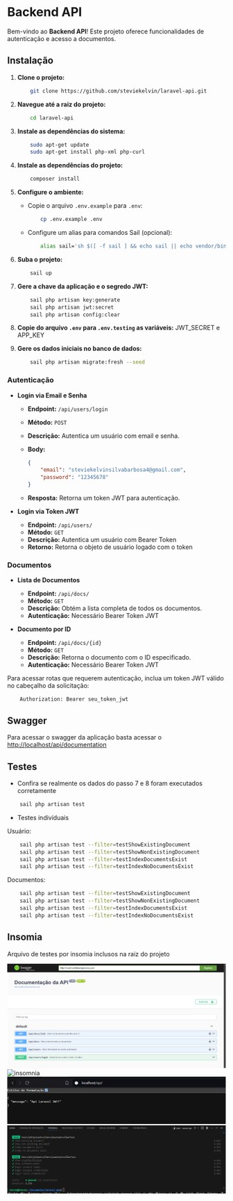 # Backend API

Bem-vindo ao **Backend API**! Este projeto oferece funcionalidades de autenticação e acesso a documentos.

## Instalação

1. **Clone o projeto:**

    ```bash
        git clone https://github.com/steviekelvin/laravel-api.git
    ```

2. **Navegue até a raiz do projeto:**

    ```bash
        cd laravel-api
    ```

3. **Instale as dependências do sistema:**

    ```bash
        sudo apt-get update
        sudo apt-get install php-xml php-curl
    ```

4. **Instale as dependências do projeto:**

    ```bash
        composer install
    ```

5. **Configure o ambiente:**

    - Copie o arquivo `.env.example` para `.env`:

        ```bash
            cp .env.example .env
        ```

    - Configure um alias para comandos Sail (opcional):

        ```bash
            alias sail='sh $([ -f sail ] && echo sail || echo vendor/bin/sail)'
        ```

6. **Suba o projeto:**

    ```bash
        sail up
    ```

7. **Gere a chave da aplicação e o segredo JWT:**

    ```bash
        sail php artisan key:generate
        sail php artisan jwt:secret
        sail php artisan config:clear
    ```

8. **Copie do arquivo `.env` para `.env.testing` as variáveis:**
   JWT_SECRET e APP_KEY

9. **Gere os dados iniciais no banco de dados:**

    ```bash
        sail php artisan migrate:fresh --seed
    ```

### Autenticação

- **Login via Email e Senha**

  - **Endpoint:** `/api/users/login`
  - **Método:** `POST`
  - **Descrição:** Autentica um usuário com email e senha.
  - **Body:**

    ```json
    {
        "email": "steviekelvinsilvabarbosa4@gmail.com", 
        "password": "12345678"
    }
    ```

  - **Resposta:** Retorna um token JWT para autenticação.

- **Login via Token JWT**

  - **Endpoint:** `/api/users/`
  - **Método:** `GET`
  - **Descrição:** Autentica um usuário com Bearer Token
  - **Retorno:** Retorna o objeto de usuário logado com o token

### Documentos

- **Lista de Documentos**

  - **Endpoint:** `/api/docs/`
  - **Método:** `GET`
  - **Descrição:** Obtém a lista completa de todos os documentos.
  - **Autenticação:** Necessário Bearer Token JWT

- **Documento por ID**

  - **Endpoint:** `/api/docs/{id}`
  - **Método:** `GET`
  - **Descrição:** Retorna o documento com o ID especificado.
  - **Autenticação:** Necessário Bearer Token JWT

Para acessar rotas que requerem autenticação, inclua um token JWT válido no cabeçalho da solicitação:

```http
    Authorization: Bearer seu_token_jwt
```

## Swagger

Para acessar o swagger da aplicação basta acessar o [http://localhost/api/documentation](http://localhost/api/documentation)

## Testes

- Confira se realmente os dados do passo 7 e 8 foram executados corretamente

```bash
    sail php artisan test
```

- Testes indivíduais

Usuário:

```bash
    sail php artisan test --filter=testShowExistingDocument
    sail php artisan test --filter=testShowNonExistingDocument
    sail php artisan test --filter=testIndexDocumentsExist
    sail php artisan test --filter=testIndexNoDocumentsExist
```

Documentos:

```bash
    sail php artisan test --filter=testShowExistingDocument
    sail php artisan test --filter=testShowNonExistingDocument
    sail php artisan test --filter=testIndexDocumentsExist
    sail php artisan test --filter=testIndexNoDocumentsExist
```


## Insomia

Arquivo de testes por insomia inclusos na raiz do projeto

![Swagger](.example/swagger.png)
![insomnia](.example/insomia.png)
![Rota Home](.example/index.png)
![Testes PHPunit](.example/tests.png)
